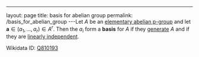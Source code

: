 ---
 layout: page
 title: basis for abelian group
 permalink: /basis_for_abelian_group
---Let $A$ be an [elementary abelian p-group](https://defsmath.github.io/DefsMath/elementary_abelian_p-group) and let $\mathbf a\in(a_1,\dots,a_r)\in A^r$. Then the $a_i$ form a **basis** for $A$ if they [generate](https://defsmath.github.io/DefsMath/generating_set_of_a_group) $A$ and if they are [linearly independent](https://defsmath.github.io/DefsMath/linearly_independent_group_elements).

Wikidata ID: [Q810193](https://www.wikidata.org/wiki/Q810193)